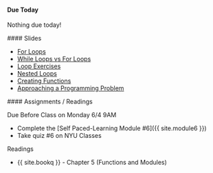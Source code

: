<article class="due" markdown="block">

####  Due Today

Nothing due today!

</article>

<article class="slides" markdown="block">
####  Slides

* [For Loops](classes/08/for.html)
* [While Loops vs For Loops](classes/09/vs.html)
* [Loop Exercises](classes/09/loop-exercises.html)
* [Nested Loops](classes/12/nested.html)
* [Creating Functions](classes/12/returning_values.html)
* [Approaching a Programming Problem](classes/12/dicewars.html)

</article>

<article class="assignments" markdown="block">
####  Assignments / Readings		

Due Before Class on Monday 6/4 9AM

* Complete the [Self Paced-Learning Module #6]({{ site.module6 }})
* Take quiz #6 on NYU Classes

Readings

* {{ site.bookq }} - Chapter 5 (Functions and Modules)

</article>
